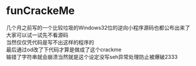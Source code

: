 funCrackeMe
====
几个月之前写的一个比较垃圾的Windows32位的逆向小程序源码也都公布出来了<br>
大家可以试一试先不看源码<br>
当然仅仅凭代码是写不出这样的程序的<br>
最后通过od改了下代码才算是做成了这个crackme<br>
输错了字符串就会崩溃当然就是这个设定没写seh异常处理防止被爆破2333<br>
